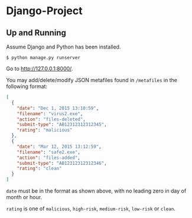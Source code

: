 # Django-Project

## Up and Running
Assume Django and Python has been installed.

```
$ python manage.py runserver
```
Go to http://127.0.0.1:8000/.

You may add/delete/modify JSON metafiles found in `/metafiles` in the following format:
```json
[
  {
    "date": "Dec 1, 2015 13:10:59",
    "filename": "virus2.exe",
    "action": "files-deleted",
    "submit-type": "AB12312312312345", 
    "rating": "malicious"
  },
  {
    "date": "Mar 12, 2015 13:12:59",
    "filename": "safe2.exe",
    "action": "files-added",
    "submit-type": "AB12312312312346", 
    "rating": "clean"
  }
]
```
`date` must be in the format as shown above, with no leading zero in day of month or hour.

`rating` is one of `malicious`, `high-risk`, `medium-risk`, `low-risk` or `clean`.
